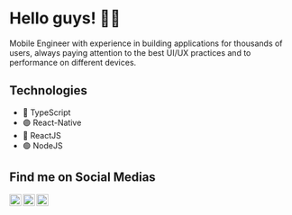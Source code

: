 # Hello guys! 👋🏼

Mobile Engineer with experience in building applications for thousands of users, always paying attention to the best UI/UX practices and to performance on different devices.


## Technologies
- 🔵  TypeScript
- 🟣  React-Native
- 🔵  ReactJS
- 🟢  NodeJS


## Find me on Social Medias
<a href="https://www.linkedin.com/in/vinicfrancisco/" target="_blank">
    <img src="https://raw.githubusercontent.com/vinicfrancisco/vinicfrancisco/master/assets/linkedin.svg" width="21px"  alt="LinkedIn" align="left" />
</a>

<a href="https://www.instagram.com/vinicfrancisco/" target="_blank">
  <img src="https://raw.githubusercontent.com/vinicfrancisco/vinicfrancisco/master/assets/instagram.svg" width="21px"  alt="Instagram" align="left" />
</a>

<a href="https://telegram.me/vinicfrancisco" target="_blank">
  <img src="https://raw.githubusercontent.com/vinicfrancisco/vinicfrancisco/master/assets/telegram.svg" width="21px"  alt="Telegram" align="left" />
</a>
